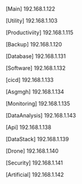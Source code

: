 [Main]
192.168.1.122

[Utility]
192.168.1.103

[Productiviity]
192.168.1.115

[Backup]
192.168.1.120

[Database]
192.168.1.131

[Software]
192.168.1.132

[cicd]
192.168.1.133

[Asgmgh]
192.168.1.134

[Monitoring]
192.168.1.135

[DataAnalysis]
192.168.1.143

[Api]
192.168.1.138

[DataStack]
192.168.1.139

[Drone]
192.168.1.140

[Security]
192.168.1.141

[Artificial]
192.168.1.142